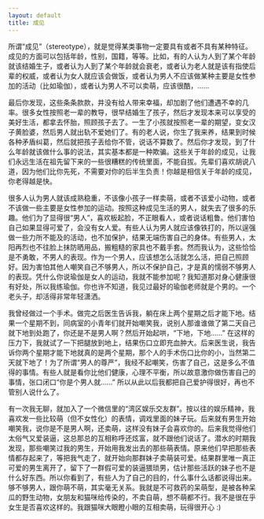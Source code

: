 ```yaml
---
layout: default
title: 成见
---
```



所谓“成见”（stereotype），就是觉得某类事物一定要具有或者不具有某种特征。成见的方面可以包括年龄，性别，国籍，等等。比如，有的人认为人到了某个年龄就该结婚生子，或者认为人到了某个年龄就会衰老，或者认为老人就是该有指使后辈的权威，或者认为女人就应该会做饭，或者认为男人不应该做某种主要是女性参加的活动（比如瑜伽），或者认为男人不可以卖萌，应该很酷，……

最后你发现，这些条条款款，并没有给人带来幸福，却加剧了他们遭遇不幸的几率。很多女性按照老一辈的教导，很早结婚生了孩子，然后才发现本来可以享受的美好生活，都拿去怀胎，照顾孩子去了。一生了小孩就按照老一辈的期望，变女汉子黄脸婆，然后男人就出轨不爱她们了。有的老人说，你生了我来养，结果到时候各种矛盾纠葛，然后就把孩子丢给你不管，说话不算数了。然后你才发现，到了什么年龄就该做什么事的说法，其实基本都是一种欺骗。这些关于年龄的成见，让我们永远生活在祖先留下来的一些很糟糕的传统里面，不能自拔。先辈们喜欢胡说八道，因为他们比你先死，不需要对你的后半生负责！你越是相信关于年龄的成见，你老得越是快。

很多人认为男人就该成熟稳重，不该像小孩子一样卖萌，或者不该爱小动物，或者不该做一些主要是女性参加的运动。按照这种成见生活的男人，就失去了很多的乐趣。他们为了显得很“男人”，喜欢板起脸，不正眼看人，或者说话粗鲁。他们害怕自己如果显得可爱了，会没有女人爱。有些人认为男人就应该像铁打的，所以逞强做一些力所不能及的活动，也不加保护，结果无端伤害自己的身体。有些男人，太阳再烈也不往脸上抹防晒用品，搬粗糙的家具也不戴手套。然而我认为，这些恰恰是不勇敢，不男人的表现。作为一个男人，应该想怎么活就怎么活，把自己照顾好。因为害怕其他人嘲笑自己不够男人，所以不保护自己，才是真的懦弱不够男人的表现。凭什么你说瑜伽是女人的运动，我就不能参加呢？我知道那对身心健康很有好处，所以我练瑜伽。你也许不知道，我见过最好的瑜伽老师就是个男的。一个老头子，却活得非常年轻潇洒。

我曾经做过一个手术。做完之后医生告诉我，躺在床上两个星期之后才能下地。结果一个星期不到，同病室的小青年们就开始嘲笑我，说别人那谁谁做了第二天自己就下地到处跑了，你还是不是男人啊？然后开始起哄，“下地，下地……” 在这样的压力下，我就试了一下把腿放到地上，结果伤口立即充血肿大。后来医生说，我告诉你两个星期才能下地就真的是两个星期，那个人的手术伤口比你的小，当然第二天就下地了！为了所谓“男人的尊严”，我经不起嘲笑，伤害了自己，这是多么不值得的事情。有些人就是看你比他们健康，心理不平衡，所以故意激你做伤害自己的事情，张口闭口“你是个男人就……” 所以从此以后我都把自己爱护得很好，再也不管别人说什么了。

有一次我无聊，就加入了一个微信里的“湾区娱乐交友群”。按以往的娱乐精神，我喜欢发一些比较萌（但不女性化）的表情，调戏里面的妹子玩。后来就有男生开始嘲笑我，说你是不是男人啊，还卖萌，这样没有妹子会喜欢你的。后来我觉得他们太俗气又爱装逼，这总那总的互相称呼还炫富，就不跟他们说话了。潜水的时期我发现，那些嘲笑过我的男生，开始用我发出去的那些萌表情。原来他们早把那些表情都存起来了，等把我气走了，就开始向那群妹子卖萌装可爱。结果群里唯一真正可爱的男生离开了，留下了一群假可爱的装逼猥琐男，估计那些活跃的妹子也不是什么好东西。所以你看到了，有些人为了自己的目的，什么事什么话都说得出来。够不够男人，跟你萌不萌，其实毫无关系。我就是不可救药的呆萌型，是被各种呆瓜的野生动物，女朋友和猫咪给传染的，不卖自萌，想不萌都不行。我不是很在乎女生是否喜欢这样的。我跟猫咪大眼瞪小眼的互相卖萌，玩得很开心 :)